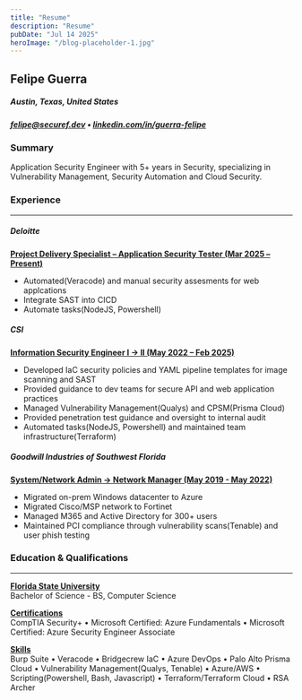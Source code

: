 ```yaml
---
title: "Resume"
description: "Resume"
pubDate: "Jul 14 2025"
heroImage: "/blog-placeholder-1.jpg"
---
```


## Felipe Guerra

##### Austin, Texas, United States  
##### [felipe@securef.dev](mailto:felipe@securef.dev) • [linkedin.com/in/guerra-felipe](https://www.linkedin.com/in/guerra-felipe)

### Summary
Application Security Engineer with 5+ years in Security, specializing in Vulnerability Management, Security Automation and Cloud Security.

### Experience
<hr>

##### Deloitte 
<b><ins>Project Delivery Specialist – Application Security Tester (Mar 2025 – Present)</ins></b>
- Automated(Veracode) and manual security assesments for web applcations
- Integrate SAST into CICD
- Automate tasks(NodeJS, Powershell)

##### CSI 
<b><ins>Information Security Engineer I → II (May 2022 – Feb 2025)</b></ins>
- Developed IaC security policies and YAML pipeline templates for image scanning and SAST
- Provided guidance to dev teams for secure API and web application practices
- Managed Vulnerability Management(Qualys) and CPSM(Prisma Cloud)
- Provided penetration test guidance and oversight to internal audit
- Automated tasks(NodeJS, Powershell) and maintained team infrastructure(Terraform)

##### Goodwill Industries of Southwest Florida 
<b><ins>System/Network Admin → Network Manager (May 2019 - May 2022)</b></ins>
- Migrated on-prem Windows datacenter to Azure
- Migrated Cisco/MSP network to Fortinet
- Managed M365 and Active Directory for 300+ users
- Maintained PCI compliance through vulnerability scans(Tenable) and user phish testing

### Education & Qualifications
<hr>
<b><ins>Florida State University</b></ins><br>
Bachelor of Science - BS, Computer Science

<b><ins>Certifications</b></ins><br>
CompTIA Security+ • 
Microsoft Certified: Azure Fundamentals • 
Microsoft Certified: Azure Security Engineer Associate

<b><ins>Skills</b></ins><br>
Burp Suite • Veracode • Bridgecrew IaC • Azure DevOps • Palo Alto Prisma Cloud • Vulnerability Management(Qualys, Tenable) • Azure/AWS • Scripting(Powershell, Bash, Javascript) • Terraform/Terraform Cloud • RSA Archer

